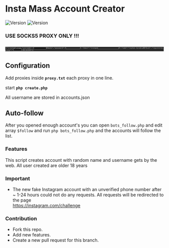 # Insta Mass Account Creator
![Version](https://img.shields.io/badge/version-1.1-brightgreen.svg?style=flat-square)
![Version](https://img.shields.io/badge/release-stable-green.svg?style=flat-square)

### USE SOCKS5 PROXY ONLY !!!

### ![example](/examples/assets/account_created.png)

## Configuration
Add proxies inside <strong>`proxy.txt`</strong> each proxy in one line.

start <strong>`php create.php`</strong>

All username are stored in accounts.json

## Auto-follow
After you opened enough account's you can open `bots_follow.php` and edit array `$follow` and run `php bots_follow.php` and the accounts will follow the list.

### Features
This script creates account with random name and username gets by the web. All user created are older 18 years

### Important
-  The new fake Instagram account with an unverified phone number after ~ 1-24 hours could not do any requests. All requests will be redirected to the page           
<a href="https://instagram.com/challenge">https://instagram.com/challenge</a>

### Contribution
- Fork this repo.
- Add new features.
- Create a new pull request for this branch.
